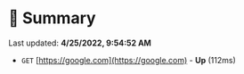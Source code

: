 # 📖 Summary
Last updated: **4/25/2022, 9:54:52 AM**

- `GET` [https://google.com](https://google.com) - **Up** (112ms)

